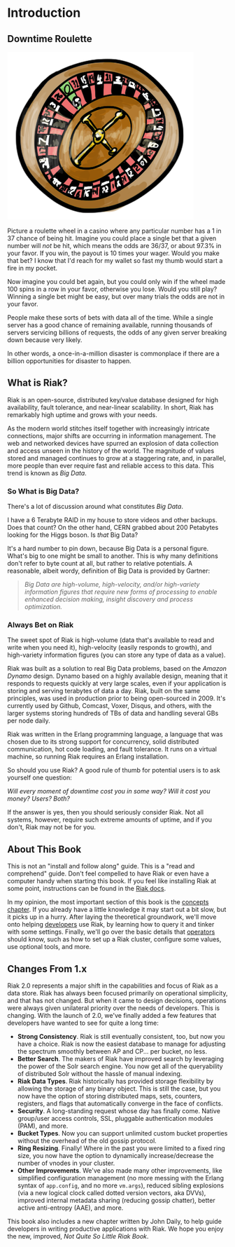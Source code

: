 # Introduction

## Downtime Roulette

![Gambling With Uptime](../assets/decor/roulette.png)

Picture a roulette wheel in a casino where any particular number has a 1 in 37 chance of being hit. Imagine you could place a single bet that a given number will *not* be hit, which means the odds are 36/37, or about 97.3% in your favor. If you win, the payout is 10 times your wager. Would you make that bet? I know that I'd reach for my wallet so fast my thumb would start a fire in my pocket.

Now imagine you could bet again, but you could only win if the wheel made 100 spins in a row in your favor, otherwise you lose. Would you still play? Winning a single bet might be easy, but over many trials the odds are not in your favor.

People make these sorts of bets with data all of the time. While a single server has a good chance of remaining available, running thousands of servers servicing billions of requests, the odds of any given server breaking down because very likely.

In other words, a once-in-a-million disaster is commonplace if there are a billion opportunities for disaster to happen.

## What is Riak?

Riak is an open-source, distributed key/value database designed for high availability, fault tolerance, and near-linear scalability. In short, Riak has remarkably high uptime and grows with your needs.

<!-- image: phone with 1/0's flying from it to a disk array -->

As the modern world stitches itself together with increasingly intricate connections, major shifts are occurring in information management. The web and networked devices have spurred an explosion of data collection and access unseen in the history of the world. The magnitude of values stored and managed continues to grow at a staggering rate, and, in parallel, more people than ever require fast and reliable access to this data. This trend is known as *Big Data*.

<aside id="big-data" class="sidebar"><h3>So What is Big Data?</h3>

There's a lot of discussion around what constitutes <em>Big Data</em>.

I have a 6 Terabyte RAID in my house to store videos and other backups. Does that count? On the other hand, CERN grabbed about 200 Petabytes looking for the Higgs boson. Is *that* Big Data?

<!-- image: raid box -->

It's a hard number to pin down, because Big Data is a personal figure. What's big to one might be small to another. This is why many definitions don't refer to byte count at all, but rather to relative potentials. A reasonable, albeit wordy, definition of Big Data is provided by Gartner:

<blockquote><em>Big Data are high-volume, high-velocity, and/or high-variety information figures that require new forms of processing to enable enhanced decision making, insight discovery and process optimization.</em></blockquote></aside>

<h3>Always Bet on Riak</h3>

The sweet spot of Riak is high-volume (data that's available to read and write when you need it), high-velocity (easily responds to growth), and high-variety information figures (you can store any type of data as a value).

Riak was built as a solution to real Big Data problems, based on the *Amazon Dynamo* design. Dynamo based on a highly available design, meaning that it responds to requests quickly at very large scales, even if your application is storing and serving terabytes of data a day. Riak, built on the same principles, was used in production prior to being open-sourced in 2009. It's currently used by Github, Comcast, Voxer, Disqus, and others, with the larger systems storing hundreds of TBs of data and handling several GBs per node daily.

Riak was written in the Erlang programming language, a language that was chosen due to its strong support for concurrency, solid distributed communication, hot code loading, and fault tolerance. It runs on a virtual machine, so running Riak requires an Erlang installation.

So should you use Riak? A good rule of thumb for potential users is to ask yourself one question:

*Will every moment of downtime cost you in some way? Will it cost you money? Users? Both?*

If the answer is yes, then you should seriously consider Riak. Not all systems, however, require such extreme amounts of uptime, and if you don't, Riak may not be for you.

## About This Book

This is not an "install and follow along" guide. This is a "read and comprehend" guide. Don't feel compelled to have Riak or even have a computer handy when starting this book. If you feel like installing Riak at some point, instructions can be found in the [Riak docs](http://docs.basho.com).

In my opinion, the most important section of this book is the [concepts chapter](#concepts). If you already have a little knowledge it may start out a bit slow, but it picks up in a hurry. After laying the theoretical groundwork, we'll move onto helping [developers](#developers) use Riak, by learning how to query it and tinker with some settings. Finally, we'll go over the basic details that [operators](#operators) should know, such as how to set up a Riak cluster, configure some values, use optional tools, and more.

## Changes From 1.x

Riak 2.0 represents a major shift in the capabilities and focus of Riak as a data store. Riak has always been focused primarily on operational simplicity, and that has not changed. But when it came to design decisions, operations were always given unilateral priority over the needs of developers. This is changing. With the launch of 2.0, we've finally added a few features that developers have wanted to see for quite a long time:

* __Strong Consistency__. Riak is still eventually consistent, too, but now you have a choice. Riak is now the easiest database to manage for adjusting the spectrum smoothly between AP and CP... per bucket, no less.
* __Better Search__. The makers of Riak have improved search by leveraging the power of the Solr search engine. You now get all of the queryability of distributed Solr without the hassle of manual indexing.
* __Riak Data Types__. Riak historically has provided storage flexibility by allowing the storage of any binary object. This is still the case, but you now have the option of storing distributed maps, sets, counters, registers, and flags that automatically converge in the face of conflicts.
* __Security__. A long-standing request whose day has finally come. Native group/user access controls, SSL, pluggable authentication modules (PAM), and more.
* __Bucket Types__. Now you can support unlimited custom bucket properties without the overhead of the old gossip protocol.
* __Ring Resizing__. Finally! Where in the past you were limited to a fixed ring size, you now have the option to dynamically increase/decrease the number of vnodes in your cluster.
* __Other Improvements__. We've also made many other improvements, like simplified configuration management (no more messing with the Erlang syntax of `app.config`, and no more `vm.args`), reduced sibling explosions (via a new logical clock called dotted version vectors, aka DVVs), improved internal metadata sharing (reducing gossip chatter), better active anti-entropy (AAE), and more.

This book also includes a new chapter written by John Daily, to help guide developers in writing productive applications with Riak. We hope you enjoy the new, improved, *Not Quite So Little Riak Book*.